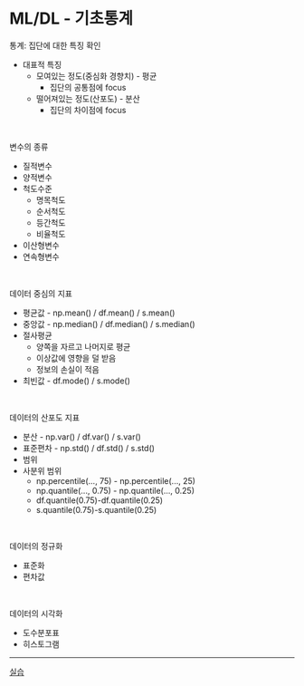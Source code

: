 # ML/DL - 기초통계

통계: 집단에 대한 특징 확인
- 대표적 특징 
    - 모여있는 정도(중심화 경향치) - 평균
        - 집단의 공통점에 focus
    - 떨어져있는 정도(산포도) - 분산
        - 집단의 차이점에 focus

<br>

변수의 종류
- 질적변수
- 양적변수
- 척도수준
    - 명목척도
    - 순서척도
    - 등간척도
    - 비율척도
- 이산형변수
- 연속형변수

<br>

데이터 중심의 지표
- 평균값 - np.mean() / df.mean() / s.mean()
- 중앙값 - np.median() / df.median() / s.median()
- 절사평균 
    - 양쪽을 자르고 나머지로 평균
    - 이상값에 영향을 덜 받음
    - 정보의 손실이 적음
- 최빈값 - df.mode() / s.mode()

<br>

데이터의 산포도 지표
- 분산 - np.var() / df.var() / s.var()
- 표준편차 - np.std() / df.std() / s.std()
- 범위
- 사분위 범위 
    - np.percentile(..., 75) - np.percentile(..., 25)
    - np.quantile(..., 0.75) - np.quantile(..., 0.25)
    - df.quantile(0.75)-df.quantile(0.25)
    - s.quantile(0.75)-s.quantile(0.25)

<br>

데이터의 정규화
- 표준화
- 편차값

<br>

데이터의 시각화
- 도수분포표 
- 히스토그램

---

[실습](http://localhost:8888/tree/%EA%B8%B0%EC%B4%88%ED%86%B5%EA%B3%84_0713)